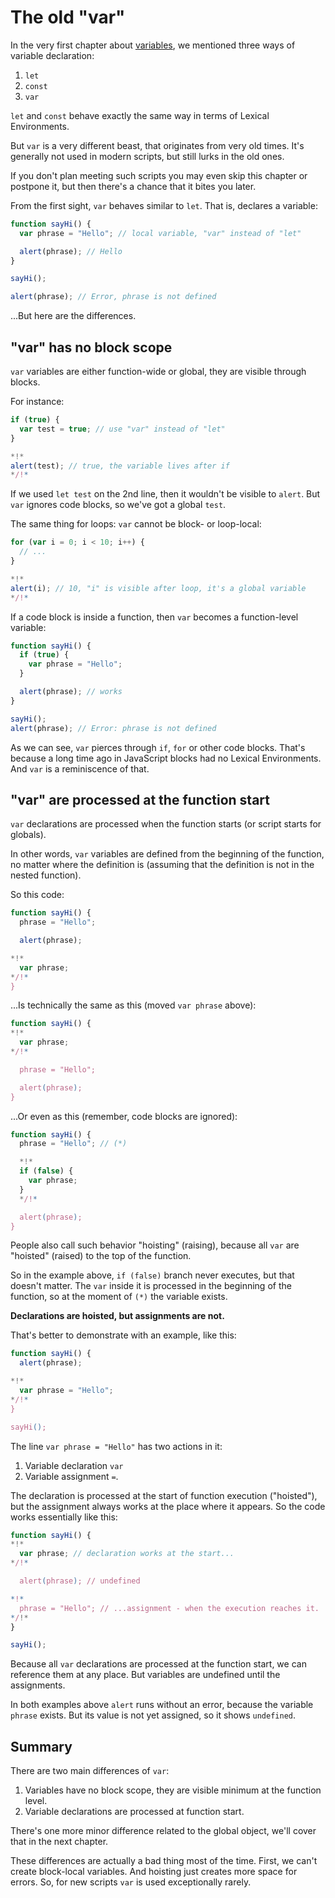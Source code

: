 
# The old "var"

In the very first chapter about [variables](info:variables), we mentioned three ways of variable declaration:

1. `let`
2. `const`
3. `var`

`let` and `const` behave exactly the same way in terms of Lexical Environments.

But `var` is a very different beast, that originates from very old times. It's generally not used in modern scripts, but still lurks in the old ones.

If you don't plan meeting such scripts you may even skip this chapter or postpone it, but then there's a chance that it bites you later.

From the first sight, `var` behaves similar to `let`. That is, declares a variable:

```js run
function sayHi() {
  var phrase = "Hello"; // local variable, "var" instead of "let"

  alert(phrase); // Hello
}

sayHi();

alert(phrase); // Error, phrase is not defined
```

...But here are the differences.

## "var" has no block scope

`var` variables are either function-wide or global, they are visible through blocks.

For instance:

```js
if (true) {
  var test = true; // use "var" instead of "let"
}

*!*
alert(test); // true, the variable lives after if
*/!*
```

If we used `let test` on the 2nd line, then it wouldn't be visible to `alert`. But `var` ignores code blocks, so we've got a global `test`.

The same thing for loops: `var` cannot be block- or loop-local:

```js
for (var i = 0; i < 10; i++) {
  // ...
}

*!*
alert(i); // 10, "i" is visible after loop, it's a global variable
*/!*
```

If a code block is inside a function, then `var` becomes a function-level variable:

```js
function sayHi() {
  if (true) {
    var phrase = "Hello";
  }

  alert(phrase); // works
}

sayHi();
alert(phrase); // Error: phrase is not defined
```

As we can see, `var` pierces through `if`, `for` or other code blocks. That's because a long time ago in JavaScript blocks had no Lexical Environments. And `var` is a reminiscence of that.

## "var" are processed at the function start

`var` declarations are processed when the function starts (or script starts for globals).

In other words, `var` variables are defined from the beginning of the function, no matter where the definition is (assuming that the definition is not in the nested function).

So this code:

```js
function sayHi() {
  phrase = "Hello";

  alert(phrase);

*!*
  var phrase;
*/!*
}
```

...Is technically the same as this (moved `var phrase` above):

```js
function sayHi() {
*!*
  var phrase;
*/!*

  phrase = "Hello";

  alert(phrase);
}
```

...Or even as this (remember, code blocks are ignored):

```js
function sayHi() {
  phrase = "Hello"; // (*)

  *!*
  if (false) {
    var phrase;
  }
  */!*

  alert(phrase);
}
```

People also call such behavior "hoisting" (raising), because all `var` are "hoisted" (raised) to the top of the function.

So in the example above, `if (false)` branch never executes, but that doesn't matter. The `var` inside it is processed in the beginning of the function, so at the moment of `(*)` the variable exists.

**Declarations are hoisted, but assignments are not.**

That's better to demonstrate with an example, like this:

```js run
function sayHi() {
  alert(phrase);  

*!*
  var phrase = "Hello";
*/!*
}

sayHi();
```

The line `var phrase = "Hello"` has two actions in it:

1. Variable declaration `var`
2. Variable assignment `=`.

The declaration is processed at the start of function execution ("hoisted"), but the assignment always works at the place where it appears. So the code works essentially like this:

```js run
function sayHi() {
*!*
  var phrase; // declaration works at the start...
*/!*

  alert(phrase); // undefined

*!*
  phrase = "Hello"; // ...assignment - when the execution reaches it.
*/!*
}

sayHi();
```

Because all `var` declarations are processed at the function start, we can reference them at any place. But variables are undefined until the assignments.

In both examples above `alert` runs without an error, because the variable `phrase` exists. But its value is not yet assigned, so it shows `undefined`.

## Summary

There are two main differences of `var`:

1. Variables have no block scope, they are visible minimum at the function level.
2. Variable declarations are processed at function start.

There's one more minor difference related to the global object, we'll cover that in the next chapter.

These differences are actually a bad thing most of the time. First, we can't create block-local variables. And hoisting just creates more space for errors. So, for new scripts `var` is used exceptionally rarely.
